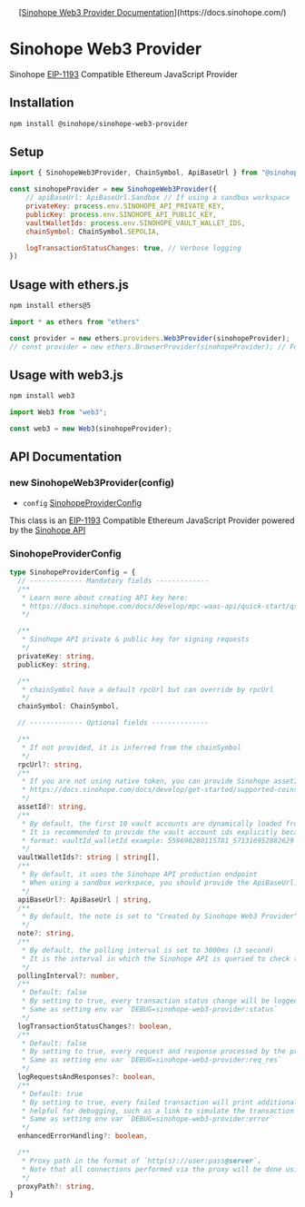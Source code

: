 <div align="center">
  [<ins>Sinohope Web3 Provider Documentation</ins>](https://docs.sinohope.com/)
</div>

# Sinohope Web3 Provider

Sinohope [EIP-1193](https://eips.ethereum.org/EIPS/eip-1193) Compatible Ethereum JavaScript Provider

## Installation
```bash
npm install @sinohope/sinohope-web3-provider
```

## Setup
```js
import { SinohopeWeb3Provider, ChainSymbol, ApiBaseUrl } from "@sinohope/sinohope-web3-provider";

const sinohopeProvider = new SinohopeWeb3Provider({
    // apiBaseUrl: ApiBaseUrl.Sandbox // If using a sandbox workspace
    privateKey: process.env.SINOHOPE_API_PRIVATE_KEY,
    publicKey: process.env.SINOHOPE_API_PUBLIC_KEY,
    vaultWalletIds: process.env.SINOHOPE_VAULT_WALLET_IDS,
    chainSymbol: ChainSymbol.SEPOLIA,

    logTransactionStatusChanges: true, // Verbose logging
})
```

## Usage with ethers.js
```sh
npm install ethers@5
```

```js
import * as ethers from "ethers"

const provider = new ethers.providers.Web3Provider(sinohopeProvider);
// const provider = new ethers.BrowserProvider(sinohopeProvider); // For ethers v6
```

## Usage with web3.js
```sh
npm install web3
```

```js
import Web3 from "web3";

const web3 = new Web3(sinohopeProvider);
```

## API Documentation

### new SinohopeWeb3Provider(config)

- `config` [SinohopeProviderConfig](#SinohopeProviderConfig)

This class is an [EIP-1193](https://eips.ethereum.org/EIPS/eip-1193) Compatible Ethereum JavaScript Provider powered by the [Sinohope API](https://docs.sinohope.com/)

### SinohopeProviderConfig

```ts
type SinohopeProviderConfig = {
  // ------------- Mandatory fields -------------
  /** 
   * Learn more about creating API key here: 
   * https://docs.sinohope.com/docs/develop/mpc-waas-api/quick-start/qs-1-waas/
   */

  /** 
   * Sinohope API private & public key for signing requests
   */
  privateKey: string,
  publicKey: string,

  /** 
   * chainSymbol have a default rpcUrl but can override by rpcUrl
   */
  chainSymbol: ChainSymbol,

  // ------------- Optional fields --------------

  /** 
   * If not provided, it is inferred from the chainSymbol
   */
  rpcUrl?: string,
  /**
   * If you are not using native token, you can provide Sinohope assetId here
   * https://docs.sinohope.com/docs/develop/get-started/supported-coins/
   */
  assetId?: string,
  /** 
   * By default, the first 10 vault accounts are dynamically loaded from the Sinohope API
   * It is recommended to provide the vault account ids explicitly because it helps avoid unnecessary API calls
   * format: vaultId_walletId example: 559690280115781_571316952882629
   */
  vaultWalletIds?: string | string[],
  /** 
   * By default, it uses the Sinohope API production endpoint
   * When using a sandbox workspace, you should provide the ApiBaseUrl.Sandbox value
   */
  apiBaseUrl?: ApiBaseUrl | string,
  /**
   * By default, the note is set to "Created by Sinohope Web3 Provider"
   */
  note?: string,
  /**
   * By default, the polling interval is set to 3000ms (3 second)
   * It is the interval in which the Sinohope API is queried to check the status of transactions
   */
  pollingInterval?: number,
  /**
   * Default: false
   * By setting to true, every transaction status change will be logged to the console
   * Same as setting env var `DEBUG=sinohope-web3-provider:status`
   */
  logTransactionStatusChanges?: boolean,
  /**
   * Default: false
   * By setting to true, every request and response processed by the provider will be logged to the console
   * Same as setting env var `DEBUG=sinohope-web3-provider:req_res`
   */
  logRequestsAndResponses?: boolean,
  /**
   * Default: true
   * By setting to true, every failed transaction will print additional information
   * helpful for debugging, such as a link to simulate the transaction on Tenderly
   * Same as setting env var `DEBUG=sinohope-web3-provider:error`
   */
  enhancedErrorHandling?: boolean,

  /**
   * Proxy path in the format of `http(s)://user:pass@server`.
   * Note that all connections performed via the proxy will be done using CONNECT HTTP method.
   */
  proxyPath?: string,
}
```
